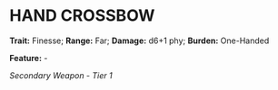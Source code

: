 # HAND CROSSBOW

**Trait:** Finesse; **Range:** Far; **Damage:** d6+1 phy; **Burden:** One-Handed

**Feature:** -

*Secondary Weapon - Tier 1*